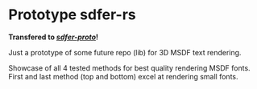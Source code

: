 # Prototype sdfer-rs

**Transfered to *[sdfer-proto](https://github.com/Blatko1/sdfer-proto)*!**

Just a prototype of some future repo (lib) for 3D MSDF text rendering.

Showcase of all 4 tested methods for best quality rendering MSDF fonts. 
First and last method (top and bottom) excel at rendering small fonts.
